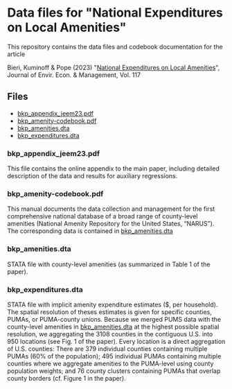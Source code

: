 # Data files for "National Expenditures on Local Amenities"

This repository contains the data files and codebook documentation for the article

Bieri, Kuminoff & Pope (2023) "[National Expenditures on Local Amenities](https://doi.org/10.1016/j.jeem.2022.102717)", Journal of Envir. Econ. & Management, Vol. 117



## Files

- [bkp_appendix_jeem23.pdf](#bkp_appendix_jeem23.pdf)
- [bkp_amenity-codebook.pdf](#bkp_amenity-codebook.pdf)
- [bkp_amenities.dta](#bkp_amenities.dta)
- [bkp_expenditures.dta](#bkp_expenditures.dta)

  
### bkp_appendix_jeem23.pdf

This file contains the online appendix to the main paper, including detailed description of the data and results for auxiliary regressions.

### bkp_amenity-codebook.pdf

This manual documents the data collection and management for the first comprehensive national database of a broad range of county-level amenities (National Amenity Repository for the United States, “NARUS”). The corresponding data is contained in [bkp_amenities.dta](#bkp_amenities.dta)

### bkp_amenities.dta

STATA file with county-level amenities (as summarized in Table 1 of the paper).

### bkp_expenditures.dta

STATA file with implicit amenity expenditure estimates ($, per household). The spatial resolution of theses estimates is given for specific counties, PUMAs, or PUMA-county unions. Because we merged PUMS data with the county-level amenities in [bkp_amenities.dta](#bkp_amenities.dta) at the highest possible spatial resolution,  we aggregating the 3108 
counties in the contiguous U.S. into 950 locations (see Fig. 1 of the paper). Every location is a direct aggregation of U.S. counties: There are 379 individual counties containing multiple PUMAs (60% of the population); 495 individual PUMAs containing multiple counties where we aggregate amenities to the PUMA-level using county population weights; and 76 county clusters containing PUMAs that overlap county borders (cf. Figure 1 in the paper).


